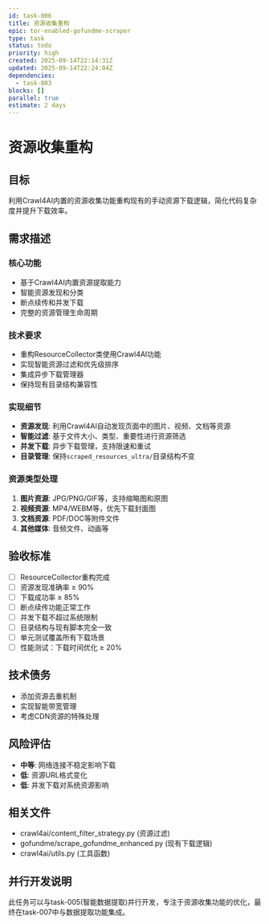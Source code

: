 ```yaml
---
id: task-006
title: 资源收集重构
epic: tor-enabled-gofundme-scraper
type: task
status: todo
priority: high
created: 2025-09-14T22:14:31Z
updated: 2025-09-14T22:24:04Z
dependencies:
  - task-003
blocks: []
parallel: true
estimate: 2 days
---
```


# 资源收集重构

## 目标
利用Crawl4AI内置的资源收集功能重构现有的手动资源下载逻辑，简化代码复杂度并提升下载效率。

## 需求描述

### 核心功能
- 基于Crawl4AI内置资源提取能力
- 智能资源发现和分类
- 断点续传和并发下载
- 完整的资源管理生命周期

### 技术要求
- 重构ResourceCollector类使用Crawl4AI功能
- 实现智能资源过滤和优先级排序
- 集成异步下载管理器
- 保持现有目录结构兼容性

### 实现细节
- **资源发现**: 利用Crawl4AI自动发现页面中的图片、视频、文档等资源
- **智能过滤**: 基于文件大小、类型、重要性进行资源筛选
- **并发下载**: 异步下载管理，支持限速和重试
- **目录管理**: 保持`scraped_resources_ultra/`目录结构不变

### 资源类型处理
1. **图片资源**: JPG/PNG/GIF等，支持缩略图和原图
2. **视频资源**: MP4/WEBM等，优先下载封面图
3. **文档资源**: PDF/DOC等附件文件
4. **其他媒体**: 音频文件、动画等

## 验收标准
- [ ] ResourceCollector重构完成
- [ ] 资源发现准确率 ≥ 90%
- [ ] 下载成功率 ≥ 85%
- [ ] 断点续传功能正常工作
- [ ] 并发下载不超过系统限制
- [ ] 目录结构与现有脚本完全一致
- [ ] 单元测试覆盖所有下载场景
- [ ] 性能测试：下载时间优化 ≥ 20%

## 技术债务
- 添加资源去重机制
- 实现智能带宽管理
- 考虑CDN资源的特殊处理

## 风险评估
- **中等**: 网络连接不稳定影响下载
- **低**: 资源URL格式变化
- **低**: 并发下载对系统资源影响

## 相关文件
- crawl4ai/content_filter_strategy.py (资源过滤)
- gofundme/scrape_gofundme_enhanced.py (现有下载逻辑)
- crawl4ai/utils.py (工具函数)

## 并行开发说明
此任务可以与task-005(智能数据提取)并行开发，专注于资源收集功能的优化，最终在task-007中与数据提取功能集成。